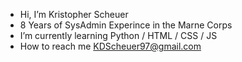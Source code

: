 - Hi, I’m Kristopher Scheuer
- 8 Years of SysAdmin Experince in the Marne Corps
- I’m currently learning Python / HTML / CSS / JS
- How to reach me KDScheuer97@gmail.com

<!---
KDScheuer/KDScheuer is a ✨ special ✨ repository because its `README.md` (this file) appears on your GitHub profile.
You can click the Preview link to take a look at your changes.
--->
